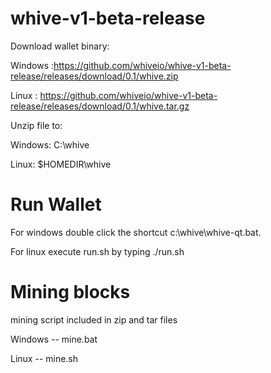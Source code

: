 # whive-v1-beta-release

Download wallet binary:

Windows :https://github.com/whiveio/whive-v1-beta-release/releases/download/0.1/whive.zip

Linux : https://github.com/whiveio/whive-v1-beta-release/releases/download/0.1/whive.tar.gz

Unzip file to:

Windows: C:\whive

Linux: $HOMEDIR\whive

# Run Wallet

For windows double click the shortcut c:\whive\whive-qt.bat.

For linux execute run.sh by typing  ./run.sh

# Mining blocks

mining script included in zip and tar files

Windows -- mine.bat

Linux -- mine.sh
